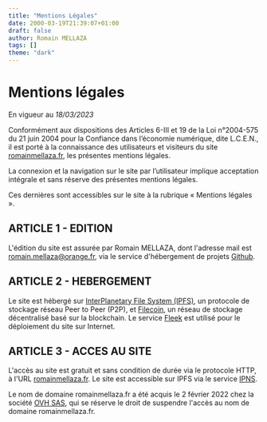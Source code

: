 ```yaml
---
title: "Mentions Légales"
date: 2000-03-19T21:39:07+01:00
draft: false
author: Romain MELLAZA
tags: []
theme: "dark"
---
```

# Mentions légales

En vigueur au *18/03/2023*

Conformément aux dispositions des Articles 6-III et 19 de la Loi n°2004-575 du 21 juin 2004 pour la Confiance dans l’économie numérique, dite L.C.E.N., il est porté à la connaissance des utilisateurs et visiteurs du site [romainmellaza.fr](google.com), les présentes mentions légales.

La connexion et la navigation sur le site par l’utilisateur implique acceptation intégrale et sans réserve des présentes mentions légales.

Ces dernières sont accessibles sur le site à la rubrique « Mentions légales ».

## ARTICLE 1 - EDITION

L'édition du site est assurée par Romain MELLAZA, dont l'adresse mail est romain.mellaza@orange.fr, via le service d'hébergement de projets [Github](https://github.com/).

## ARTICLE 2 - HEBERGEMENT

Le site est hébergé sur [InterPlanetary File System (IPFS)](https://fr.wikipedia.org/wiki/InterPlanetary_File_System), un protocole de stockage réseau Peer to Peer (P2P), et [Filecoin](https://filecoin.io/), un réseau de stockage décentralisé basé sur la blockchain.
Le service [Fleek](https://fleek.co/) est utilisé pour le déploiement du site sur Internet.

## ARTICLE 3 - ACCES AU SITE

L'accès au site est gratuit et sans condition de durée via le protocole HTTP, à l'URL [romainmellaza.fr](google.com).
Le site est accessible sur IPFS via le service [IPNS](https://docs.ipfs.tech/concepts/ipns/).

Le nom de domaine romainmellaza.fr a été acquis le 2 février 2022 chez la société [OVH SAS](https://ovh.com/), qui se réserve le droit de suspendre l'accès au nom de domaine romainmellaza.fr.